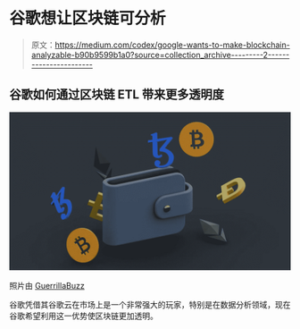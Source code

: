 # 谷歌想让区块链可分析

> 原文：<https://medium.com/codex/google-wants-to-make-blockchain-analyzable-b90b9599b1a0?source=collection_archive---------2----------------------->

## 谷歌如何通过区块链 ETL 带来更多透明度

![](img/8d1fcf10b7efe2956b2e67c425cfce1f.png)

照片由 [GuerrillaBuzz](https://guerrillabuzz.com/)

谷歌凭借其谷歌云在市场上是一个非常强大的玩家，特别是在数据分析领域，现在谷歌希望利用这一优势使区块链更加透明。